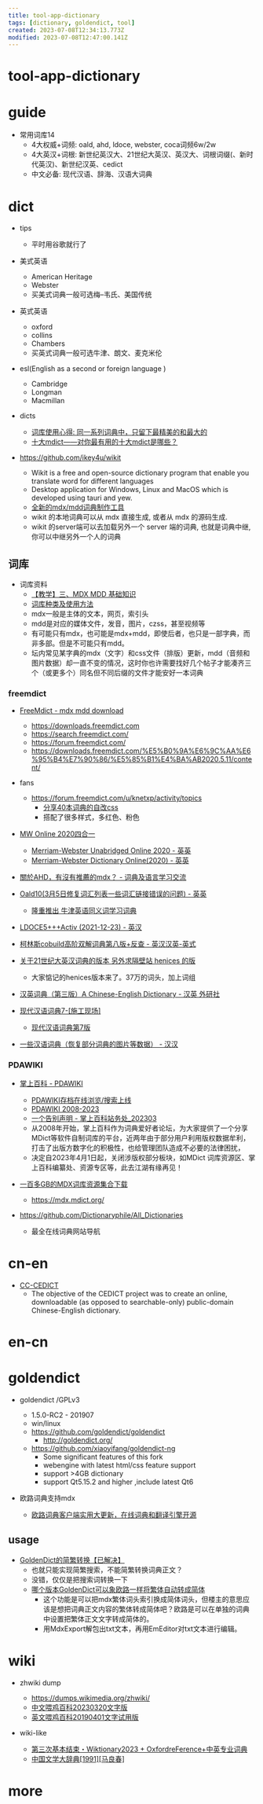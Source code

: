 ```yaml
---
title: tool-app-dictionary
tags: [dictionary, goldendict, tool]
created: 2023-07-08T12:34:13.773Z
modified: 2023-07-08T12:47:00.141Z
---
```


# tool-app-dictionary

# guide

- 常用词库14
  - 4大权威+词频: oald, ahd, ldoce, webster, coca词频6w/2w
  - 4大英汉+词根: 新世纪英汉大、21世纪大英汉、英汉大、词根词缀(、新时代英汉)、新世纪汉英、cedict
  - 中文必备: 现代汉语、辞海、汉语大词典
# dict
- tips
  - 平时用谷歌就行了
- 美式英语
  - American Heritage
  - Webster
  - 买美式词典一般可选梅–韦氏、美国传统
- 英式英语
  - oxford
  - collins
  - Chambers
  - 买英式词典一般可选牛津、朗文、麦克米伦
- esl(English as a second or foreign language
)
  - Cambridge
  - Longman
  - Macmillan

- dicts
  - [词库使用心得: 同一系列词典中，只留下最精美的和最大的](https://forum.freemdict.com/t/topic/1090)
  - [十大mdict——对你最有用的十大mdict是哪些？](https://forum.freemdict.com/t/topic/9012)

- https://github.com/ikey4u/wikit
  - Wikit is a free and open-source dictionary program that enable you translate word for different languages
  - Desktop application for Windows, Linux and MacOS which is developed using tauri and yew.
  - [全新的mdx/mdd词典制作工具](https://forum.freemdict.com/t/topic/6621)
  - wikit 的本地词典可以从 mdx 直接生成, 或者从 mdx 的源码生成.
  - wikit 的server端可以去加载另外一个 server 端的词典, 也就是词典中继, 你可以中继另外一个人的词典

## 词库

- 词库资料
  - [【教学】三、MDX MDD 基础知识](https://forum.freemdict.com/t/topic/1823)
  - [词库种类及使用方法](https://forum.freemdict.com/t/topic/17795)
  - mdx一般是主体的文本，网页，索引头
  - mdd是对应的媒体文件，发音，图片，czss，甚至视频等
  - 有可能只有mdx，也可能是mdx+mdd，即使后者，也只是一部字典，而非多部。但是不可能只有mdd。
  - 坛内常见某字典的mdx（文字）和css文件（排版）更新，mdd（音频和图片数据）却一直不变的情况，这时你也许需要找好几个帖子才能凑齐三个（或更多个）同名但不同后缀的文件才能安好一本词典

### freemdict

- [FreeMdict - mdx mdd download](https://freemdict.com/)
  - https://downloads.freemdict.com
  - https://search.freemdict.com/
  - https://forum.freemdict.com/
  - https://downloads.freemdict.com/%E5%B0%9A%E6%9C%AA%E6%95%B4%E7%90%86/%E5%85%B1%E4%BA%AB2020.5.11/content/

- fans
  - https://forum.freemdict.com/u/knetxp/activity/topics
    - [分享40本词典的自改css](https://forum.freemdict.com/t/topic/17399)
    - 搭配了很多样式，多红色、粉色

- [MW Online 2020四合一](https://forum.freemdict.com/t/topic/8284)
  - [Merriam-Webster Unabridged Online 2020 - 英英](https://forum.freemdict.com/t/topic/2684)
  - [Merriam-Webster Dictionary Online(2020) - 英英](https://forum.freemdict.com/t/topic/4030)
- [關於AHD，有沒有推薦的mdx？ - 词典及语言学习交流](https://forum.freemdict.com/t/topic/18087)

- [Oald10(3月5日修复词汇列表一些词汇链接错误的问题) - 英英](https://forum.freemdict.com/t/topic/10925)
  - [隆重推出 牛津英语同义词学习词典](https://forum.freemdict.com/t/topic/21884)
- [LDOCE5+++Activ (2021-12-23) - 英汉](https://forum.freemdict.com/t/topic/9947)
- [柯林斯cobuild高阶双解词典第八版+反查 - 英汉汉英-英式](https://forum.freemdict.com/t/topic/9207)

- [关于21世纪大英汉词典的版本 另外求隔壁站 henices 的版](https://forum.freemdict.com/t/topic/1976/39)
  - 大家惦记的henices版本来了。37万的词头，加上词组

- [汉英词典（第三版）A Chinese-English Dictionary - 汉英 外研社](https://forum.freemdict.com/t/topic/2071/1)

- [现代汉语词典7-[施工现场]](https://forum.freemdict.com/t/topic/12102)
  - [现代汉语词典第7版](https://forum.freemdict.com/t/topic/4445)
- [一些汉语词典（恢复部分词典的图片等数据） - 汉汉](https://forum.freemdict.com/t/topic/16533)

### PDAWIKI

- [掌上百科 - PDAWIKI](https://www.pdawiki.com/forum/forum.php)
  - [PDAWIKI存档在线浏览/搜索上线](https://forum.freemdict.com/t/topic/20482)
  - [PDAWIKI 2008-2023](https://forum.freemdict.com/t/topic/20443)
  - [一个告别声明 - 掌上百科站务处_202303](https://www.pdawiki.com/forum/forum.php?mod=viewthread&tid=48789&extra=page%3D1)
  - 从2008年开始，掌上百科作为词典爱好者论坛，为大家提供了一个分享MDict等软件自制词库的平台，近两年由于部分用户利用版权数据牟利，打击了出版方数字化的积极性，也给管理团队造成不必要的法律困扰，
  - 决定自2023年4月1日起，关闭涉版权部分板块，如MDict 词库资源区、掌上百科编纂处、资源专区等，此去江湖有缘再见！

- [一百多GB的MDX词库资源集合下载](https://mdict.org/post/mdx/)
  - https://mdx.mdict.org/
- https://github.com/Dictionaryphile/All_Dictionaries
  - 最全在线词典网站导航
# cn-en
- [CC-CEDICT](https://cc-cedict.org/wiki/)
  - The objective of the CEDICT project was to create an online, downloadable (as opposed to searchable-only) public-domain Chinese-English dictionary.
# en-cn

# goldendict
- goldendict /GPLv3
  - 1.5.0-RC2 - 201907
  - win/linux
  - https://github.com/goldendict/goldendict
    - http://goldendict.org/
  - https://github.com/xiaoyifang/goldendict-ng
    - Some significant features of this fork
    - webengine with latest html/css feature support
    - support >4GB dictionary
    - support Qt5.15.2 and higher ,include latest Qt6

- 欧路词典支持mdx
  - [欧路词典客户端实用大更新，在线词典和翻译引擎开源](https://forum.freemdict.com/t/topic/11002)

## usage

- [GoldenDict的简繁转换【已解决】](https://forum.freemdict.com/t/topic/2662)
  - 也就只能实现简繁搜索，不能简繁转换词典正文？
  - 没错，仅仅是把搜索词转换一下
  - [哪个版本GoldenDict可以象欧路一样将繁体自动转成简体](https://www.pdawiki.com/forum/thread-46869-1-1.html)
    - 这个功能是可以把mdx繁体词头索引换成简体词头，但楼主的意思应该是想把词典正文内容的繁体转成简体吧？欧路是可以在单独的词典中设置把繁体正文文字转成简体的。
    - 用MdxExport解包出txt文本，再用EmEditor对txt文本进行编辑。
# wiki
- zhwiki dump
  - https://dumps.wikimedia.org/zhwiki/
  - [中文喂鸡百科20230320文字版](https://www.pdawiki.com/forum/forum.php?mod=viewthread&tid=22626&extra=page%3D1)
  - [英文喂鸡百科20190401文字试用版](https://www.pdawiki.com/forum/forum.php?mod=viewthread&tid=17377&extra=page%3D1)

- wiki-like
  - [第三次基本结束・Wiktionary2023 + OxfordreFerence+中英专业词典](https://forum.freemdict.com/t/topic/10746)
  - [中国文学大辞典[1991][马良春]](https://forum.freemdict.com/t/topic/13400)
# more
